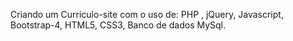 Criando um Curriculo-site com o uso de: PHP , jQuery, Javascript, Bootstrap-4, HTML5, CSS3, Banco de dados MySql.
